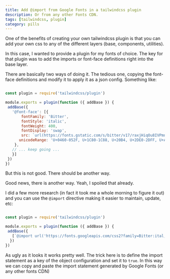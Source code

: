 ```yaml
---
title: Add @import from Google Fonts in a tailwindcss plugin
description: Or from any other Fonts CDN.
tags: [tailwindcss, plugin]
category: pills
---
```


One of the benefits of creating your own tailwindcss plugin is that you can add your own css to any of the different layers (base, components, utilities).

In this case, I wanted to provide a plugin for my fonts of choice. The key for that plugin was to add the imports or font-face definitions right into the base layer.

There are basically two ways of doing it. The tedious one, copying the font-face definitions and modify it to apply it as a json config. Something like:

```js

const plugin = require('tailwindcss/plugin')

module.exports = plugin(function ({ addBase }) {
 addBase({
   '@font-face': [{
       fontFamily: 'Bitter',
       fontStyle: 'italic',
       fontWeight: 400,
       fontDisplay: 'swap',
       src: `url(https://fonts.gstatic.com/s/bitter/v17/raxjHiqOu8IVPmn7epZnDMyKBvHf5D6c4Pz-UnB0n-ChBltdqi4.woff) format('woff')`,
      unicodeRange: 'U+0460-052F, U+1C80-1C88, U+20B4, U+2DE0-2DFF, U+A640-A69F, U+FE2E-FE2F',
    },
   // ... keep going ...
   }]
 })
})
```

But this is not good. There should be another way.

Good news, there is another way. Yeah, I spoiled that already.

I did a few more research (in fact it took me a whole morning to figure it out) and you can use the `@import` directive making it easier to maintain, update, etc:

```js

const plugin = require('tailwindcss/plugin')

module.exports = plugin(function ({ addBase }) {
 addBase({
   [`@import url('https://fonts.googleapis.com/css2?family=Bitter:ital,wght@0,300;0,400;0,600;0,700;1,400&display=swap')`]: true
  })
})
```

As ugly as it looks it works pretty well. The trick here is to define the import statement as a key of the object configuration and set it to `true`. In this way we can copy and paste the import statement generated by Google Fonts (or any other fonts CDN) 
